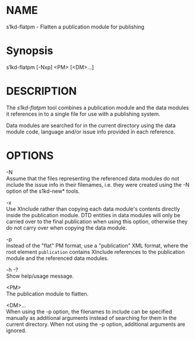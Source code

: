 NAME
====

s1kd-flatpm - Flatten a publication module for publishing

Synopsis
========

s1kd-flatpm \[-Nxp\] &lt;PM&gt; \[&lt;DM&gt;...\]

DESCRIPTION
===========

The *s1kd-flatpm* tool combines a publication module and the data modules it references in to a single file for use with a publishing system.

Data modules are searched for in the current directory using the data module code, language and/or issue info provided in each reference.

OPTIONS
=======

-N  
Assume that the files representing the referenced data modules do not include the issue info in their filenames, i.e. they were created using the -N option of the s1kd-new\* tools.

-x  
Use XInclude rather than copying each data module's contents directly inside the publication module. DTD entities in data modules will only be carried over to the final publication when using this option, otherwise they do not carry over when copying the data module.

-p  
Instead of the "flat" PM format, use a "publication" XML format, where the root element `publication` contains XInclude references to the publication module and the referenced data modules.

-h -?  
Show help/usage message.

&lt;PM&gt;  
The publication module to flatten.

&lt;DM&gt;...  
When using the -p option, the filenames to include can be specified manually as additional arguments instead of searching for them in the current directory. When not using the -p option, additional arguments are ignored.
